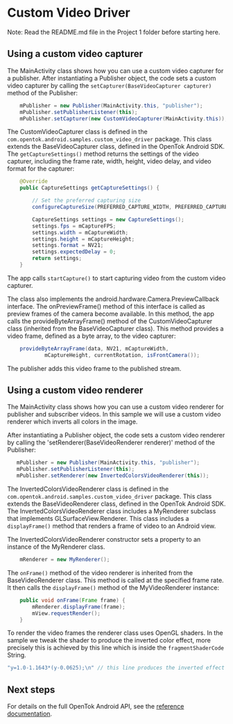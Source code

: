 # Custom Video Driver

Note: Read the README.md file in the Project 1 folder before starting here.

## Using a custom video capturer

The MainActivity class shows how you can use a custom video capturer for a publisher. After
instantiating a Publisher object, the code sets a custom video capturer by calling the
`setCapturer(BaseVideoCapturer capturer)` method of the Publisher:

```java
    mPublisher = new Publisher(MainActivity.this, "publisher");
    mPublisher.setPublisherListener(this);
    mPublisher.setCapturer(new CustomVideoCapturer(MainActivity.this));
```

The CustomVideoCapturer class is defined in the `com.opentok.android.samples.custom_video_driver` package.
This class extends the BaseVideoCapturer class, defined in the OpenTok Android SDK.
The `getCaptureSettings()` method returns the settings of the video capturer, including the frame
rate, width, height, video delay, and video format for the capturer:

```java
    @Override
    public CaptureSettings getCaptureSettings() {

        // Set the preferred capturing size
        configureCaptureSize(PREFERRED_CAPTURE_WIDTH, PREFERRED_CAPTURE_HEIGHT);

        CaptureSettings settings = new CaptureSettings();
        settings.fps = mCaptureFPS;
        settings.width = mCaptureWidth;
        settings.height = mCaptureHeight;
        settings.format = NV21;
        settings.expectedDelay = 0;
        return settings;
    }
```

The app calls `startCapture()` to start capturing video from the custom video capturer.

The class also implements the android.hardware.Camera.PreviewCallback interface. The
onPreviewFrame() method of this interface is called as preview frames of the camera become
available. In this method, the app calls the provideByteArrayFrame() method of the
CustomVideoCapturer class (inherited from the BaseVideoCapturer class). This method
provides a video frame, defined as a byte array, to the video capturer:

```java
    provideByteArrayFrame(data, NV21, mCaptureWidth,
            mCaptureHeight, currentRotation, isFrontCamera());
```

The publisher adds this video frame to the published stream.

## Using a custom video renderer

The MainActivity class shows how you can use a custom video renderer for publisher and
subscriber videos. In this sample we will use a custom video renderer which inverts all colors
in the image.

After instantiating a Publisher object, the code sets a custom video renderer by calling the 'setRenderer(BaseVideoRenderer renderer)' method of the Publisher:

```java
   mPublisher = new Publisher(MainActivity.this, "publisher");
   mPublisher.setPublisherListener(this);
   mPublisher.setRenderer(new InvertedColorsVideoRenderer(this));
```

The InvertedColorsVideoRenderer class is defined in the `com.opentok.android.samples.custom_video_driver`
package. This class extends the BaseVideoRenderer class, defined in the OpenTok Android SDK.
The InvertedColorsVideoRenderer class includes a MyRenderer subclass that implements GLSurfaceView.Renderer.
This class includes a `displayFrame()` method that renders a frame of video to an Android view.

The InvertedColorsVideoRenderer constructor sets a property to an instance of the MyRenderer class.

```java
    mRenderer = new MyRenderer();
```

The `onFrame()` method of the video renderer is inherited from the BaseVideoRenderer class.
This method is called at the specified frame rate. It then calls the `displayFrame()` method of
the MyVideoRenderer instance:

```java
    public void onFrame(Frame frame) {
        mRenderer.displayFrame(frame);
        mView.requestRender();
    }
```

To render the video frames the renderer class uses OpenGL shaders. In the sample we tweak the
shader to produce the inverted color effect, more precisely this is achieved by this line which is
inside the `fragmentShaderCode` String.

```java
"y=1.0-1.1643*(y-0.0625);\n" // this line produces the inverted effect
```

## Next steps

For details on the full OpenTok Android API, see the [reference
documentation](https://tokbox.com/opentok/libraries/client/android/reference/index.html).
